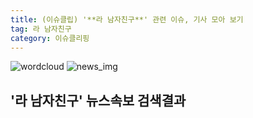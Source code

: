 ```yaml
---
title: (이슈클립) '**라 남자친구**' 관련 이슈, 기사 모아 보기
tag: 라 남자친구
category: 이슈클리핑
---
```

![wordcloud](https://s3.ap-northeast-2.amazonaws.com/lyrics101-wordcloud/2018-09-14-1536924674.png)
![news_img](https://user-images.githubusercontent.com/42597476/44507050-1206f400-a6e4-11e8-8d98-7ffbfebb353f.png)
## **'**라 남자친구**'** 뉴스속보 검색결과

